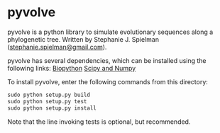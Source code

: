 pyvolve
============

pyvolve is a python library to simulate evolutionary sequences along a phylogenetic tree.
Written by Stephanie J. Spielman (stephanie.spielman@gmail.com).

pyvolve has several dependencies, which can be installed using the following links:
[Biopython](http://biopython.org/wiki/Download)
[Scipy and Numpy](http://www.scipy.org/scipylib/download.html)


To install pyvolve, enter the following commands from this directory:

```python
sudo python setup.py build
sudo python setup.py test  
sudo python setup.py install
```
Note that the line invoking tests is optional, but recommended. 


